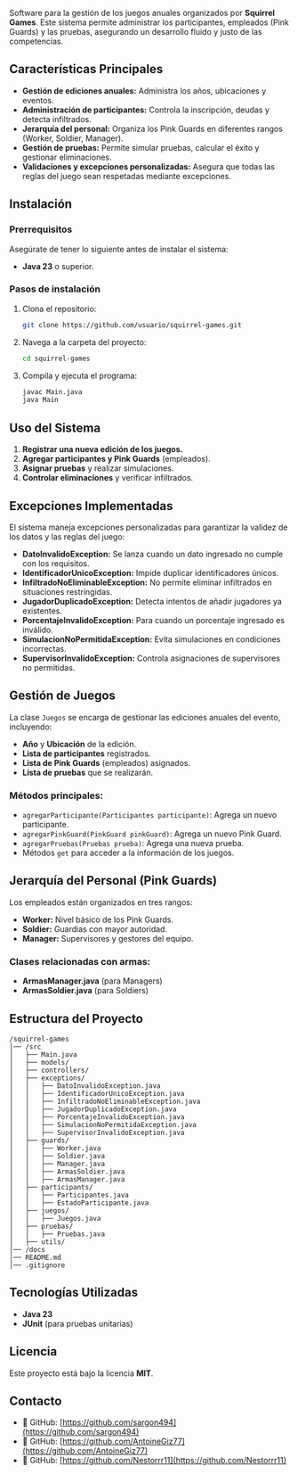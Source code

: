 Software para la gestión de los juegos anuales organizados por **Squirrel Games**. Este sistema permite administrar los participantes, empleados (Pink Guards) y las pruebas, asegurando un desarrollo fluido y justo de las competencias.

## **Características Principales**

- **Gestión de ediciones anuales:** Administra los años, ubicaciones y eventos.
- **Administración de participantes:** Controla la inscripción, deudas y detecta infiltrados.
- **Jerarquía del personal:** Organiza los Pink Guards en diferentes rangos (Worker, Soldier, Manager).
- **Gestión de pruebas:** Permite simular pruebas, calcular el éxito y gestionar eliminaciones.
- **Validaciones y excepciones personalizadas:** Asegura que todas las reglas del juego sean respetadas mediante excepciones.

## **Instalación**

### Prerrequisitos

Asegúrate de tener lo siguiente antes de instalar el sistema:

- **Java 23** o superior.

### Pasos de instalación

1. Clona el repositorio:
   ```bash
   git clone https://github.com/usuario/squirrel-games.git
   ```
2. Navega a la carpeta del proyecto:
   ```bash
   cd squirrel-games
   ```
3. Compila y ejecuta el programa:
   ```bash
   javac Main.java
   java Main
   ```

## **Uso del Sistema**

1. **Registrar una nueva edición de los juegos.**
2. **Agregar participantes y Pink Guards** (empleados).
3. **Asignar pruebas** y realizar simulaciones.
4. **Controlar eliminaciones** y verificar infiltrados.

## **Excepciones Implementadas**

El sistema maneja excepciones personalizadas para garantizar la validez de los datos y las reglas del juego:

- **DatoInvalidoException:** Se lanza cuando un dato ingresado no cumple con los requisitos.
- **IdentificadorUnicoException:** Impide duplicar identificadores únicos.
- **InfiltradoNoEliminableException:** No permite eliminar infiltrados en situaciones restringidas.
- **JugadorDuplicadoException:** Detecta intentos de añadir jugadores ya existentes.
- **PorcentajeInvalidoException:** Para cuando un porcentaje ingresado es inválido.
- **SimulacionNoPermitidaException:** Evita simulaciones en condiciones incorrectas.
- **SupervisorInvalidoException:** Controla asignaciones de supervisores no permitidas.

## **Gestión de Juegos**

La clase `Juegos` se encarga de gestionar las ediciones anuales del evento, incluyendo:

- **Año** y **Ubicación** de la edición.
- **Lista de participantes** registrados.
- **Lista de Pink Guards** (empleados) asignados.
- **Lista de pruebas** que se realizarán.

### Métodos principales:

- `agregarParticipante(Participantes participante)`: Agrega un nuevo participante.
- `agregarPinkGuard(PinkGuard pinkGuard)`: Agrega un nuevo Pink Guard.
- `agregarPruebas(Pruebas prueba)`: Agrega una nueva prueba.
- Métodos `get` para acceder a la información de los juegos.

## **Jerarquía del Personal (Pink Guards)**

Los empleados están organizados en tres rangos:

- **Worker:** Nivel básico de los Pink Guards.
- **Soldier:** Guardias con mayor autoridad.
- **Manager:** Supervisores y gestores del equipo.

### Clases relacionadas con armas:

- **ArmasManager.java** (para Managers)
- **ArmasSoldier.java** (para Soldiers)

## **Estructura del Proyecto**

```
/squirrel-games
│── /src
│   ├── Main.java
│   ├── models/
│   ├── controllers/
│   ├── exceptions/
│   │   ├── DatoInvalidoException.java
│   │   ├── IdentificadorUnicoException.java
│   │   ├── InfiltradoNoEliminableException.java
│   │   ├── JugadorDuplicadoException.java
│   │   ├── PorcentajeInvalidoException.java
│   │   ├── SimulacionNoPermitidaException.java
│   │   ├── SupervisorInvalidoException.java
│   ├── guards/
│   │   ├── Worker.java
│   │   ├── Soldier.java
│   │   ├── Manager.java
│   │   ├── ArmasSoldier.java
│   │   ├── ArmasManager.java
│   ├── participants/
│   │   ├── Participantes.java
│   │   ├── EstadoParticipante.java
│   ├── juegos/
│   │   ├── Juegos.java
│   ├── pruebas/
│   │   ├── Pruebas.java
│   ├── utils/
│── /docs
│── README.md
│── .gitignore
```

## **Tecnologías Utilizadas**

- **Java 23**
- **JUnit** (para pruebas unitarias)

## **Licencia**

Este proyecto está bajo la licencia **MIT**.

## **Contacto**

- 💙 GitHub: [https://github.com/sargon494](https://github.com/sargon494)
- 💙 GitHub: [https://github.com/AntoineGiz77](https://github.com/AntoineGiz77)
- 💙 GitHub: [https://github.com/Nestorrr11](https://github.com/Nestorrr11)
